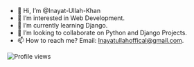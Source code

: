 - 👋 Hi, I’m @Inayat-Ullah-Khan
- 👀 I’m interested in Web Development.
- 🌱 I’m currently learning Django.
- 💞️ I’m looking to collaborate on Python and Django Projects.
- 📫 How to reach me? Email: Inayatullahoffical@gmail.com.

![Profile views](https://komarev.com/ghpvc/?username=Inayat-Ullah-Khan&style=flat)

<!---
Inayat-Ullah-Khan/Inayat-Ullah-Khan is a ✨ special ✨ repository because its `README.md` (this file) appears on your GitHub profile.
You can click the Preview link to take a look at your changes.
--->
